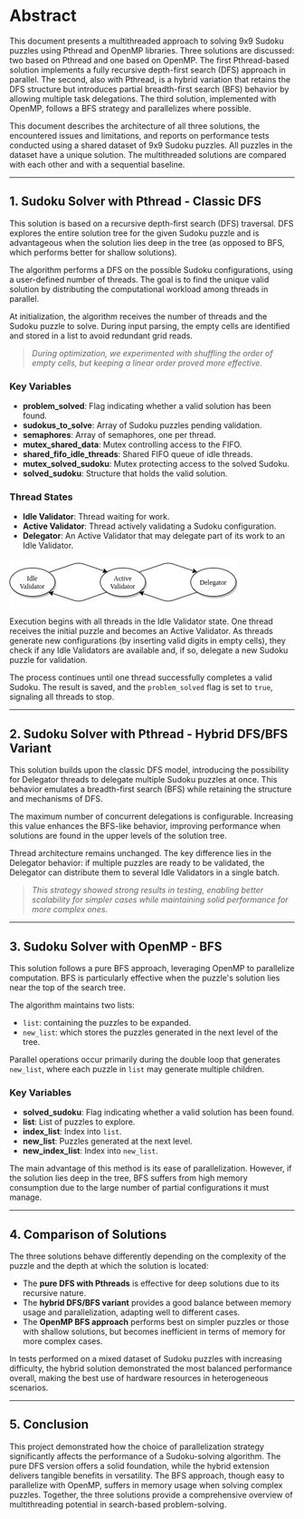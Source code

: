 # Abstract

This document presents a multithreaded approach to solving 9x9 Sudoku puzzles using Pthread and OpenMP libraries. Three solutions are discussed: two based on Pthread and one based on OpenMP. The first Pthread-based solution implements a fully recursive depth-first search (DFS) approach in parallel. The second, also with Pthread, is a hybrid variation that retains the DFS structure but introduces partial breadth-first search (BFS) behavior by allowing multiple task delegations. The third solution, implemented with OpenMP, follows a BFS strategy and parallelizes where possible.

This document describes the architecture of all three solutions, the encountered issues and limitations, and reports on performance tests conducted using a shared dataset of 9x9 Sudoku puzzles. All puzzles in the dataset have a unique solution. The multithreaded solutions are compared with each other and with a sequential baseline.

---

## 1. Sudoku Solver with Pthread - Classic DFS

This solution is based on a recursive depth-first search (DFS) traversal. DFS explores the entire solution tree for the given Sudoku puzzle and is advantageous when the solution lies deep in the tree (as opposed to BFS, which performs better for shallow solutions).

The algorithm performs a DFS on the possible Sudoku configurations, using a user-defined number of threads. The goal is to find the unique valid solution by distributing the computational workload among threads in parallel.

At initialization, the algorithm receives the number of threads and the Sudoku puzzle to solve. During input parsing, the empty cells are identified and stored in a list to avoid redundant grid reads.

> *During optimization, we experimented with shuffling the order of empty cells, but keeping a linear order proved more effective.*

### Key Variables

- **problem_solved**: Flag indicating whether a valid solution has been found.
- **sudokus_to_solve**: Array of Sudoku puzzles pending validation.
- **semaphores**: Array of semaphores, one per thread.
- **mutex_shared_data**: Mutex controlling access to the FIFO.
- **shared_fifo_idle_threads**: Shared FIFO queue of idle threads.
- **mutex_solved_sudoku**: Mutex protecting access to the solved Sudoku.
- **solved_sudoku**: Structure that holds the valid solution.

### Thread States

- **Idle Validator**: Thread waiting for work.
- **Active Validator**: Thread actively validating a Sudoku configuration.
- **Delegator**: An Active Validator that may delegate part of its work to an Idle Validator.

![Possible thread states](Latex/stati%20thread.png)

Execution begins with all threads in the Idle Validator state. One thread receives the initial puzzle and becomes an Active Validator. As threads generate new configurations (by inserting valid digits in empty cells), they check if any Idle Validators are available and, if so, delegate a new Sudoku puzzle for validation.

The process continues until one thread successfully completes a valid Sudoku. The result is saved, and the `problem_solved` flag is set to `true`, signaling all threads to stop.

---

## 2. Sudoku Solver with Pthread - Hybrid DFS/BFS Variant

This solution builds upon the classic DFS model, introducing the possibility for Delegator threads to delegate multiple Sudoku puzzles at once. This behavior emulates a breadth-first search (BFS) while retaining the structure and mechanisms of DFS.

The maximum number of concurrent delegations is configurable. Increasing this value enhances the BFS-like behavior, improving performance when solutions are found in the upper levels of the solution tree.

Thread architecture remains unchanged. The key difference lies in the Delegator behavior: if multiple puzzles are ready to be validated, the Delegator can distribute them to several Idle Validators in a single batch.

> *This strategy showed strong results in testing, enabling better scalability for simpler cases while maintaining solid performance for more complex ones.*

---

## 3. Sudoku Solver with OpenMP - BFS

This solution follows a pure BFS approach, leveraging OpenMP to parallelize computation. BFS is particularly effective when the puzzle's solution lies near the top of the search tree.

The algorithm maintains two lists:

- `list`: containing the puzzles to be expanded.
- `new_list`: which stores the puzzles generated in the next level of the tree.

Parallel operations occur primarily during the double loop that generates `new_list`, where each puzzle in `list` may generate multiple children.

### Key Variables

- **solved_sudoku**: Flag indicating whether a valid solution has been found.
- **list**: List of puzzles to explore.
- **index_list**: Index into `list`.
- **new_list**: Puzzles generated at the next level.
- **new_index_list**: Index into `new_list`.

The main advantage of this method is its ease of parallelization. However, if the solution lies deep in the tree, BFS suffers from high memory consumption due to the large number of partial configurations it must manage.

---

## 4. Comparison of Solutions

The three solutions behave differently depending on the complexity of the puzzle and the depth at which the solution is located:

- The **pure DFS with Pthreads** is effective for deep solutions due to its recursive nature.
- The **hybrid DFS/BFS variant** provides a good balance between memory usage and parallelization, adapting well to different cases.
- The **OpenMP BFS approach** performs best on simpler puzzles or those with shallow solutions, but becomes inefficient in terms of memory for more complex cases.

In tests performed on a mixed dataset of Sudoku puzzles with increasing difficulty, the hybrid solution demonstrated the most balanced performance overall, making the best use of hardware resources in heterogeneous scenarios.

---

## 5. Conclusion

This project demonstrated how the choice of parallelization strategy significantly affects the performance of a Sudoku-solving algorithm. The pure DFS version offers a solid foundation, while the hybrid extension delivers tangible benefits in versatility. The BFS approach, though easy to parallelize with OpenMP, suffers in memory usage when solving complex puzzles. Together, the three solutions provide a comprehensive overview of multithreading potential in search-based problem-solving.
